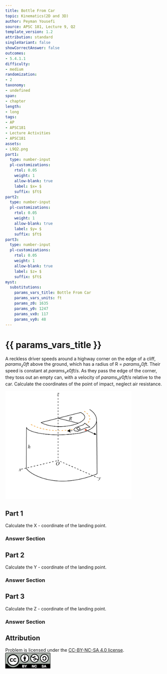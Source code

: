 ```yaml
---
title: Bottle From Car
topic: Kinematics(2D and 3D)
author: Peyman Yousefi
source: APSC 181, Lecture 9, Q2
template_version: 1.2
attribution: standard
singleVariant: false
showCorrectAnswer: false
outcomes:
- 5.4.1.1
difficulty:
- medium
randomization:
- 2
taxonomy:
- undefined
span:
- chapter
length:
- long
tags:
- AP
- APSC181
- Lecture Activities
- APSC181
assets:
- L9Q2.png
part1:
  type: number-input
  pl-customizations:
    rtol: 0.05
    weight: 1
    allow-blank: true
    label: $x= $
    suffix: $ft$
part2:
  type: number-input
  pl-customizations:
    rtol: 0.05
    weight: 1
    allow-blank: true
    label: $y= $
    suffix: $ft$
part3:
  type: number-input
  pl-customizations:
    rtol: 0.05
    weight: 1
    allow-blank: true
    label: $z= $
    suffix: $ft$
myst:
  substitutions:
    params_vars_title: Bottle From Car
    params_vars_units: ft
    params_z0: 1635
    params_y0: 1247
    params_vx0: 117
    params_vy0: 48
---
```

# {{ params_vars_title }}
A reckless driver speeds around a highway corner on the edge of a cliff, ${{params_z0}}ft$ above the ground, which has a radius of R = ${{params_y0}}ft$.
Their speed is constant at ${{params_vx0}}ft/s$.
As they pass the edge of the corner, they toss out an empty can, with a velocity of ${{params_vy0}}ft/s$ relative to the car.
Calculate the coordinates of the point of impact, neglect air resistance.

<img src="L9Q2.png" width=400>

## Part 1

Calculate the X - coordinate of the landing point.

### Answer Section

## Part 2

Calculate the Y - coordinate of the landing point.

### Answer Section

## Part 3

Calculate the Z - coordinate of the landing point.

### Answer Section

## Attribution

Problem is licensed under the [CC-BY-NC-SA 4.0 license](https://creativecommons.org/licenses/by-nc-sa/4.0/).<br> ![The Creative Commons 4.0 license requiring attribution-BY, non-commercial-NC, and share-alike-SA license.](https://raw.githubusercontent.com/firasm/bits/master/by-nc-sa.png)
